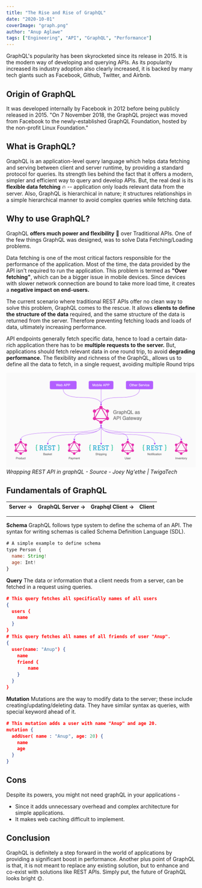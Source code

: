 ```yaml
---
title: "The Rise and Rise of GraphQL"
date: "2020-10-01"
coverImage: "graph.png"
author: "Anup Aglawe"
tags: ["Engineering", "API", "GraphQL", "Performance"]
---
```


GraphQL's popularity has been skyrocketed since its release in 2015. It is the modern way of developing and querying APIs. As its popularity increased its industry adoption also clearly increased, it is backed by many tech giants such as Facebook, Github, Twitter, and Airbnb.

## Origin of GraphQL

It was developed internally by Facebook in 2012 before being publicly released in 2015. "On 7 November 2018, the GraphQL project was moved from Facebook to the newly-established GraphQL Foundation, hosted by the non-profit Linux Foundation."

## What is GraphQL?

GraphQL is an application-level query language which helps data fetching and serving between client and server runtime, by providing a standard protocol for queries. Its strength lies behind the fact that it offers a modern, simpler and efficient way to query and develop APIs. But, the real deal is its **flexible data fetching** 🔥 -- application only loads relevant data from the server. Also, GraphQL is hierarchical in nature; it structures relationships in a simple hierarchical manner to avoid complex queries while fetching data.

## Why to use GraphQL?

GraphQL **offers much power and flexibility** 🦄 over Traditional APIs. One of the few things GraphQL was designed, was to solve Data Fetching/Loading problems.

Data fetching is one of the most critical factors responsible for the performance of the application. Most of the time, the data provided by the API isn't required to run the application. This problem is termed as **"Over fetching"**, which can be a bigger issue in mobile devices. Since devices with slower network connection are bound to take more load time, it creates a **negative impact on end-users.**

The current scenario where traditional REST APIs offer no clean way to solve this problem, GraphQL comes to the rescue. It allows **clients to define the structure of the data** required, and the same structure of the data is returned from the server. Therefore preventing fetching loads and loads of data, ultimately increasing performance.

API endpoints generally fetch specific data, hence to load a certain data-rich application there has to be **multiple requests to the server.** But, applications should fetch relevant data in one round trip, to avoid **degrading performance.** The flexibility and richness of the GraphQL, allows us to define all the data to fetch, in a single request, avoiding multiple Round trips

![Wrapping a REST API in GraphQL](./wrapper.png)
_Wrapping REST API in graphQL - Source - Joey Ng'ethe | TwigaTech_

## Fundamentals of GraphQL

| Server -> | GraphQL Server -> | Graphql Client -> | Client |
| --------- | ----------------- | ----------------- | ------ |


---

**Schema**
GraphQL follows type system to define the schema of an API. The syntax for writing schemas is called Schema Definition Language (SDL).

```js
# A simple example to define schema
type Person {
  name: String!
  age: Int!
}
```

**Query**
The data or information that a client needs from a server, can be fetched in a request using queries.

```json
# This query fetches all specifically names of all users
{
  users {
    name
  }
}
# This query fetches all names of all friends of user "Anup".
{
  user(name: "Anup") {
    name
    friend {
	    name
    }
  }
}
```

**Mutation**
Mutations are the way to modify data to the server; these include creating/updating/deleting data. They have similar syntax as queries, with special keyword ahead of it.

```json
# This mutation adds a user with name "Anup" and age 20.
mutation {
  addUser( name : "Anup", age: 20) {
    name
    age
  }
}
```

## Cons

Despite its powers, you might not need graphQL in your applications -

- Since it adds unnecessary overhead and complex architecture for simple applications.
- It makes web caching difficult to implement.

## Conclusion

GraphQL is definitely a step forward in the world of applications by providing a significant boost in performance. Another plus point of GraphQL is that, it is not meant to replace any existing solution, but to enhance and co-exist with solutions like REST APIs. Simply put, the future of GraphQL looks bright 🌞.

